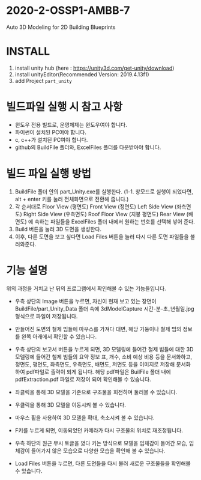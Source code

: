 # 2020-2-OSSP1-AMBB-7
Auto 3D Modeling for 2D Building Blueprints

# INSTALL #
1. install unity hub (here : https://unity3d.com/get-unity/download)
2. install unityEditor(Recommended Version: 2019.4.13f1)
3. add Project `part_unity`

# 빌드파일 실행 시 참고 사항 #
- 윈도우 전용 빌드로, 운영체제는 윈도우여야 합니다.
- 파이썬이 설치된 PC여야 합니다.
- c, c++가 설치된 PC여야 합니다.
- github의 BuildFile 폴더와, ExcelFiles 폴더를 다운받아야 합니다.

# 빌드 파일 실행 방법 #
1. BuildFile 폴더 안의 part_Unity.exe를 실행한다.
(1-1. 창모드로 실행이 되었다면, alt + enter 키를 눌러 전체화면으로 전환해 줍니다.)
2. 각 순서대로
Floor View (평면도)
Front View (정면도)
Left Side View (좌측면도)
Right Side View (우측면도)
Roof Floor View (지붕 평면도)
Rear View (배면도)
에 속하는 파일들을 ExcelFiles 폴더 내에서 원하는 번호를 선택해 넣어 준다.
3. Build 버튼을 눌러 3D 도면을 생성한다.
4. 이후, 다른 도면을 보고 싶다면 Load Files 버튼을 눌러 다시 다른 도면 파일들을 불러와준다.

# 기능 설명 #
위의 과정을 거치고 난 뒤의 프로그램에서 확인해볼 수 있는 기능들입니다.

- 우측 상단의 Image 버튼을 누르면, 자신이 현재 보고 있는 장면이 BuildFile/part_Unity_Data 폴더 속에 3dModelCapture 시간-분-초_년월일.jpg 형식으로 파일이 저장됩니다.

- 만들어진 도면의 철제 빔들에 마우스를 가져다 대면, 해당 기둥이나 철제 빔의 정보를 왼쪽 아래에서 확인할 수 있습니다.
 
- 우측 상단의 보고서 버튼을 누르게 되면, 3D 모델링에 들어간 철제 빔들에 대한 3D 모델링에 들어간 철제 빔들의 요약 정보 표, 개수, 소비 예상 비용 등을 문서화하고, 정면도, 평면도, 좌측면도, 우측면도, 배면도, 저면도 등을 이미지로 저장해 문서화하여 pdf파일로 출력이 되게 됩니다. 해당 pdf파일은 BuilFile 폴더 내에 pdfExtraction.pdf 파일로 저장이 되어 확인해볼 수 있습니다.

- 좌클릭을 통해 3D 모델을 기준으로 구조물을 회전하며 둘러볼 수  있습니다.
- 우클릭을 통해 3D 모델을 이동시켜 볼 수 있습니다.
- 마우스 휠을 사용하여 3D 모델을 확대, 축소시켜 볼  수 있습니다.
- F키를 누르게 되면, 이동되었던 카메라가 다시 구조물의 위치로 재조정됩니다.

- 우측 하단의 원근 무시 토글을 껐다 키는 방식으로 모델을 입체감이 들어간 모습, 입체감이 들어가지 않은 모습으로 다양한 모습을 확인해 볼 수 있습니다.

- Load Files 버튼을 누르면, 다른 도면들을 다시 불러 새로운 구조물들을 확인해볼 수 있습니다.
